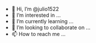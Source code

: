 - 👋 Hi, I’m @julio1522
- 👀 I’m interested in ...
- 🌱 I’m currently learning ...
- 💞️ I’m looking to collaborate on ...
- 📫 How to reach me ...

<!---
julio1522/julio1522 busco una persona para que trabaje en un sistema web para ventas de recargas electrinicas y una aplicasion movil
